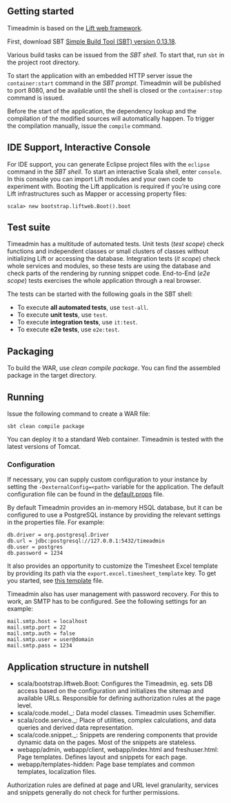 Getting started
---------------

Timeadmin is based on the [Lift web framework](http://liftweb.net/).

First, download SBT [Simple Build Tool (SBT) version 0.13.18](http://www.scala-sbt.org/).

Various build tasks can be issued from the *SBT shell*. To start that, run `sbt` in the
project root directory.

To start the application with an embedded HTTP server issue the ```container:start```
command in the *SBT prompt*. Timeadmin will be published to port 8080, and be available
until the shell is closed or the ```container:stop``` command is issued.

Before the start of the application, the dependency lookup and the compilation of the
modified sources will automatically happen. To trigger the compilation manually, issue
the ```compile``` command.


IDE Support, Interactive Console
--------------------------------

For IDE support, you can generate Eclipse project files with the ```eclipse``` command
in the *SBT shell*. To start an interactive Scala shell, enter ```console```. In this
console you can import Lift modules and your own code to experiment with. Booting the
Lift application is required if you’re using core Lift infrastructures such as Mapper
or accessing property files:

```
scala> new bootstrap.liftweb.Boot().boot
```


Test suite
----------

Timeadmin has a multitude of automated tests. Unit tests (*test scope*) check functions
and independent classes or small clusters of classes without initializing Lift or accessing
the database. Integration tests (*it scope*) check whole services and modules, so these
tests are using the database and check parts of the rendering by running snippet code.
End-to-End (*e2e scope*) tests exercises the whole application through a real browser.

The tests can be started with the following goals in the SBT shell:

- To execute **all automated tests**, use ```test-all```.
- To execute **unit tests**, use ```test```.
- To execute **integration tests**, use ```it:test```.
- To execute **e2e tests**, use ```e2e:test```.


Packaging
---------
To build the WAR, use *clean compile package*. You can find the assembled package in the
target directory.


Running
-------
Issue the following command to create a WAR file:

```
sbt clean compile package
```

You can deploy it to a standard Web container. Timeadmin is tested with the latest
versions of Tomcat.


### Configuration

If necessary, you can supply custom configuration to your instance by setting the
```-DexternalConfig=<path>``` variable for the application. The default configuration file
can be found in the
[default.props](https://github.com/dodie/time-admin/blob/master/src/main/resources/props/default.props)
file.

By default Timeadmin provides an in-memory HSQL database, but it can be configured to use
a PostgreSQL instance by providing the relevant settings in the properties file. For example:

```
db.driver = org.postgresql.Driver
db.url = jdbc:postgresql://127.0.0.1:5432/timeadmin
db.user = postgres
db.password = 1234
```

It also provides an opportunity to customize the Timesheet Excel template by providing its
path via the ```export.excel.timesheet_template``` key. To get you started, see
[this template](https://github.com/dodie/time-admin/blob/master/docs/exceltemplate/timesheet_template.xls)
file.

Timeadmin also has user management with password recovery. For this to work, an SMTP has to
be configured.  See the following settings for an example:

```
mail.smtp.host = localhost
mail.smtp.port = 22
mail.smtp.auth = false
mail.smtp.user = user@domain
mail.smtp.pass = 1234
```


Application structure in nutshell
---------------------------------

- scala/bootstrap.liftweb.Boot:
Configures the Timeadmin, eg. sets DB access based on the configuration and initializes the
sitemap and available URLs. Responsible for defining authorization rules at the page level.
- scala/code.model._:
Data model classes. Timeadmin uses Schemifier.
- scala/code.service._:
Place of utilities, complex calculations, and data queries and derived data representation.
- scala/code.snippet._:
Snippets are rendering components that provide dynamic data on the pages. Most of the
snippets are stateless.
- webapp/admin, webapp/client, webapp/index.html and freshuser.html:
Page templates. Defines layout and snippets for each page.
- webapp/templates-hidden:
Page base templates and common templates, localization files.

Authorization rules are defined at page and URL level granularity,
services and snippets generally do not check for further permissions.
